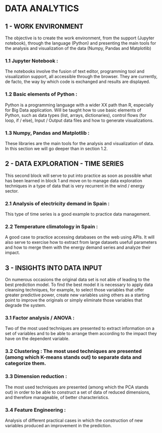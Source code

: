 DATA ANALYTICS
=====================

## 1 - WORK ENVIRONMENT
The objective is to create the work environment, from the support (Jupyter notebook), through the language (Python) and presenting the main tools for the analysis and visualization of the data (Numpy, Pandas and Matplotlib)

### 1.1 Jupyter Notebook :
The notebooks involve the fusion of text editor, programming tool and visualization support, all accessible through the browser. They are currently, de facto, the way by which code is exchanged and results are displayed.

### 1.2 Basic elements of Python :
Python is a programming language with a wider XX path than R, especially for Big Data application. Will be taught how to use basic elements of Python, such as data types (list, arrays, dictionaries), control flows (for loop, if / else), Input / Output data files and how to generate visualizations.

### 1.3 Numpy, Pandas and Matplotlib :
These libraries are the main tools for the analysis and visualization of data. In this section we will go deeper than in section 1.2.


## 2 - DATA EXPLORATION - TIME SERIES
This second block will serve to put into practice as soon as possible what has been learned in block 1 and move on to manage data exploration techniques in a type of data that is very recurrent in the wind / energy sector.

### 2.1 Analysis of electricity demand in Spain :
This type of time series is a good example to practice data management.

### 2.2 Temperature climatology in Spain :
A good case to practice accessing databases on the web using APIs. It will also serve to exercise how to extract from large datasets usefull parameters and how to merge them with the energy demand series and analyze their impact.


## 3 - INSIGHTS INTO DATA INPUT
On numerous occasions the original data set is not able of leading to the best prediction model. To find the best model it is necessary to apply data cleansing techniques, for example, to select those variables that offer greater predictive power, create new variables using others as a starting point to improve the originals or simply eliminate those variables that degrade the system.

### 3.1 Factor analysis / ANOVA :
Two of the most used techniques are presented to extract information on a set of variables and to be able to arrange them according to the impact they have on the dependent variable.

### 3.2 Clustering : The most used techniques are presented (among which K-means stands out) to separate data and categorize them.

### 3.3 Dimension reduction :
The most used techniques are presented (among which the PCA stands out) in order to be able to construct a set of data of reduced dimensions, and therefore manageable, of better characteristics.

### 3.4 Feature Engineering :
Analysis of different practical cases in which the construction of new variables produced an improvement in the prediction.

